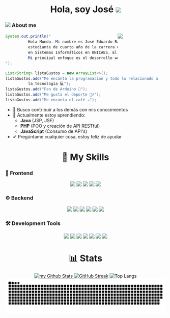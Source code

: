 <h1 align="center">Hola, soy José <img src="https://media.giphy.com/media/hvRJCLFzcasrR4ia7z/giphy.gif" width="35"></h1>

### <img src="https://media.giphy.com/media/ObNTw8Uzwy6KQ/giphy.gif" width="30px">&nbsp;**About me**

<center><img align="right" src="https://i.gifer.com/W3sT.gif" width="30%"></center>

```java
System.out.println("
          Hola Mundo. Mi nombre es José Eduardo Ramos. Soy
          estudiante de cuarto año de la carrera de Ingeniería
          en Sistemas Informáticos en UNICAES, El Salvador.
          Mi principal enfoque es el desarrollo web.
");
```

```java
List<String> listaGustos = new ArrayList<>();
listaGustos.add("Me encanta la programación y todo lo relacionado a
          la tecnología 💻");
listaGustos.add("Fan de Arduino 🤖");
listaGustos.add("Me gusta el deporte 🏋️‍♂️");
listaGustos.add("Me encanta el café ☕");
```

- 👯 Busco contribuir a los demás con mis conocimientos
- 🌱 Actualmente estoy aprendiendo:
  - **Java** (JSP, JSF)
  - **PHP** (POO y creación de API RESTful)
  - **JavaScript** (Consumo de API's)
- ✔ Pregúntame cualquier cosa, estoy feliz de ayudar<br>

<h1 align="center">🚀 My Skills</h1>

### 🎨 Frontend

<div align="center">
  <img src="https://img.shields.io/badge/html5-%23E34F26.svg?style=for-the-badge&logo=html5&logoColor=white" />
  <img src="https://img.shields.io/badge/css3-%231572B6.svg?style=for-the-badge&logo=css3&logoColor=white" />
  <img src="https://img.shields.io/badge/bootstrap-%238511FA.svg?style=for-the-badge&logo=bootstrap&logoColor=white" />
  <img src="https://img.shields.io/badge/javascript-%23323330.svg?style=for-the-badge&logo=javascript&logoColor=%23F7DF1E" />
  <img src="https://img.shields.io/badge/astro-%232C2052.svg?style=for-the-badge&logo=astro&logoColor=white" />
</div>

### ⚙️ Backend

<div align="center">
  <img src="https://img.shields.io/badge/spring-%236DB33F.svg?style=for-the-badge&logo=spring&logoColor=white" />
  <img src="https://img.shields.io/badge/java-%23ED8B00.svg?style=for-the-badge&logo=openjdk&logoColor=white" />
  <img src="https://img.shields.io/badge/php-%23777BB4.svg?style=for-the-badge&logo=php&logoColor=white" />
  <img src="https://img.shields.io/badge/python-3670A0?style=for-the-badge&logo=python&logoColor=ffdd54" />
  <img src="https://img.shields.io/badge/Oracle-F80000?style=for-the-badge&logo=oracle&logoColor=white" />
  <img src="https://img.shields.io/badge/mysql-4479A1.svg?style=for-the-badge&logo=mysql&logoColor=white" />
</div>

### 🛠 Development Tools

<div align="center">
  <img src="https://img.shields.io/badge/NetBeansIDE-1B6AC6.svg?style=for-the-badge&logo=apache-netbeans-ide&logoColor=white" />
  <img src="https://img.shields.io/badge/Visual%20Studio%20Code-0078d7.svg?style=for-the-badge&logo=visual-studio-code&logoColor=white" />
  <img src="https://img.shields.io/badge/git-%23F05033.svg?style=for-the-badge&logo=git&logoColor=white" />
  <img src="https://img.shields.io/badge/github-%23121011.svg?style=for-the-badge&logo=github&logoColor=white" />
  <img src="https://img.shields.io/badge/Postman-FF6C37?style=for-the-badge&logo=postman&logoColor=white" />
  <img src="https://img.shields.io/badge/Debian-D70A53?style=for-the-badge&logo=debian&logoColor=white" />
  <img src="https://img.shields.io/badge/Windows-0078D6?style=for-the-badge&logo=windows&logoColor=white" />
</div>

<h1 align="center">📊 Stats</h1>
<!--
<img align="center" src="https://github-readme-stats.vercel.app/api?username=JoseDev155&include_all_commits=true&count_private=true&show_icons=true&line_height=20&title_color=2B5BBD&icon_color=1124BB&text_color=A1A1A1&bg_color=0,000000,130F40" alt="my Github Stats" />
<img src="https://github-readme-stats.vercel.app/api/top-langs/?username=JoseDev155&layout=compact&show_icons=true&line_height=20&title_color=2B5BBD&icon_color=1124BB&text_color=A1A1A1&bg_color=0,000000,130F40" />
-->

<div align="center">
          <a href="https://github.com/JoseDev155/github-readme-stats">
                    <img height=200 src="https://github-readme-stats.vercel.app/api?username=JoseDev155&include_all_commits=true&count_private=true&show_icons=true&theme=transparent" alt="my Github Stats" width=400 />
          </a>
          <a href="https://git.io/streak-stats"><img height=200 src="https://streak-stats.demolab.com?user=JoseDev155&theme=transparent&card_width=400" alt="GitHub Streak" /></a>
          <img src="https://github-readme-stats.vercel.app/api/top-langs/?username=JoseDev155&layout=compact&show_icons=true&theme=transparent" alt="Top Langs" />
          <img src="https://raw.githubusercontent.com/Elanza-48/Elanza-48/main/resources/img/github-contribution-grid-snake.svg" alt="example" />
</div>

<!--
**JoseDev155/JoseDev155** is a ✨ _special_ ✨ repository because its `README.md` (this file) appears on your GitHub profile.

Here are some ideas to get you started:

- 🔭 I’m currently working on ...
- 🌱 I’m currently learning ...
- 👯 I’m looking to collaborate on ...
- 🤔 I’m looking for help with ...
- 💬 Ask me about ...
- 📫 How to reach me: ...
- 😄 Pronouns: ...
- ⚡ Fun fact: ...
-->
